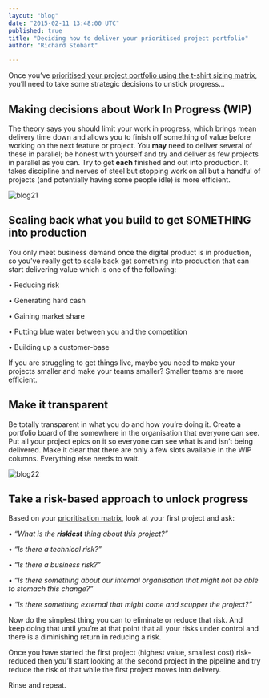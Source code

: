```yaml
---
layout: "blog"
date: "2015-02-11 13:48:00 UTC"
published: true
title: "Deciding how to deliver your prioritised project portfolio"
author: "Richard Stobart"

---
```


Once you’ve [prioritised your project portfolio using the t-shirt sizing matrix](https://www.unboxedconsulting.com/blog/how-to-prioritise-a-blocked-portfolio-of-digital-products), you’ll need to take some strategic decisions to unstick progress...

## Making decisions about Work In Progress (WIP)
 The theory says you should limit your work in progress, which brings mean delivery time down and allows you to finish off something of value before working on the next feature or project. You **may** need to deliver several of these in parallel; be honest with yourself and try and deliver as few projects in parallel as you can. Try to get **each** finished and out into production. It takes discipline and nerves of steel but stopping work on all but a handful of projects (and potentially having some people idle) is more efficient.  
  
 ![blog21](http://i1291.photobucket.com/albums/b548/grammccram/f08a4d9c-e7ed-4dfc-884d-82106a1eb3c2\_zpsod2tl0wk.png)  
  

## Scaling back what you build to get SOMETHING into production
 You only meet business demand once the digital product is in production, so you’ve really got to scale back get something into production that can start delivering value which is one of the following:  


• Reducing risk  
 • Generating hard cash  
 • Gaining market share  
 • Putting blue water between you and the competition  
 • Building up a customer-base  
  
 If you are struggling to get things live, maybe you need to make your projects smaller and make your teams smaller? Smaller teams are more efficient.  
  

## Make it transparent
 Be totally transparent in what you do and how you’re doing it. Create a portfolio board of the somewhere in the organisation that everyone can see. Put all your project epics on it so everyone can see what is and isn’t being delivered. Make it clear that there are only a few slots available in the WIP columns. Everything else needs to wait.  
  
 ![blog22](http://i1291.photobucket.com/albums/b548/grammccram/a5c8074e-3d6d-4480-aead-d1b8aae5774b\_zpsvwxzl0t6.png)  
  

## Take a risk-based approach to unlock progress
 Based on your [prioritisation matrix](https://www.unboxedconsulting.com/blog/how-to-prioritise-a-blocked-portfolio-of-digital-products), look at your first project and ask:

• _“What is the **riskiest** thing about this project?”_  
 • _“Is there a technical risk?”_  
 • _“Is there a business risk?”_  
 • _“Is there something about our internal organisation that might not be able to stomach this change?”_  
 • _“Is there something external that might come and scupper the project?”_  


Now do the simplest thing you can to eliminate or reduce that risk. And keep doing that until you’re at that point that all your risks under control and there is a diminishing return in reducing a risk.  


Once you have started the first project (highest value, smallest cost) risk-reduced then you’ll start looking at the second project in the pipeline and try reduce the risk of that while the first project moves into delivery.  
  
 Rinse and repeat.
